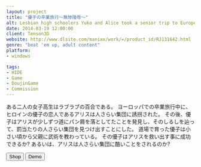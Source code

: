 ```yaml
---
layout: project
title: "優子の卒業旅行～無惨陵辱～"
alt: Lesbian high schoolers Yuko and Alice took a senior trip to Europe
date: 2014-03-19 12:00:00
client: Tenson3D
website: http://www.dlsite.com/maniax/work/=/product_id/RJ131642.html
genre: "beat 'em up, adult content"
platform:
- windows

tags:
- HIDE
- Game
- DoujinGame
- Commission
---
```

ある二人の女子高生はラブラブの百合である。
ヨーロッパでの卒業旅行中に、ヒロインの優子の恋人であるアリスは人さらい集団に誘拐された。
その後、優子はアリスが少しずつ道にパン屑を落としてたことを発見し、そのしるしを辿って、罰当たりの人さらい集団を見つけ出すことにした。
道場で育った優子は小さい頃から父親に武術を教わっている。
その優子はアリスを救い出す事に成功できるか?
あるいは、アリスは人さらい集団に酷いことをされるのか?

<div class="button-group">
<a href="http://www.dlsite.com/maniax/work/=/product_id/RJ131642.html" target="_blank"><button type="button" class="btn btn-theme">Shop</button></a>
<a href="http://trial.dlsite.com/doujin/RJ132000/RJ131642_trial.zip" target="_blank"><button type="button" class="btn btn-theme">Demo</button></a>
</div>